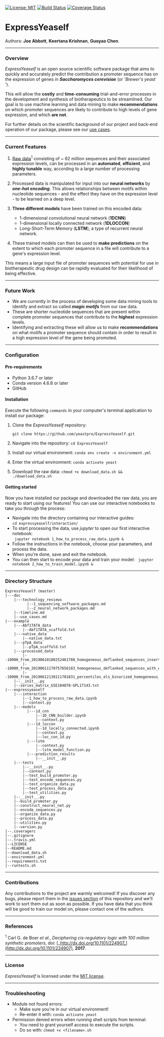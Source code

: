 [![License: MIT](https://img.shields.io/badge/license-MIT-green.svg)](https://opensource.org/licenses/MIT)
[![Build Status](https://travis-ci.com/yeastpro/ExpressYeaself.svg?branch=master)](https://travis-ci.com/yeastpro/ExpressYeaself)
[![Coverage Status](https://coveralls.io/repos/github/yeastpro/ExpressYeaself/badge.svg?branch=master&service=github)](https://coveralls.io/github/yeastpro/ExpressYeaself?branch=master)

# ExpressYeaself 
  
Authors: **Joe Abbott**, **Keertana Krishnan**, **Guoyao Chen**.  

----
### Overview

_ExpressYeaself_  is an open source scientific software package that aims to quickly and accurately predict the contribution a promoter sequence has on the expression of genes in **_Saccharomyces cerevisiae_** (or '_Brewer's yeast_ '). 

This will allow the **costly** and **time-consuming** trial-and-error processes in the development and synthesis of biotherapeutics to be streamlined. Our goal is to use machine learning and data mining to make **recommendations** on which promoter sequences are likely to contribute to high levels of gene expression, and which **are not**.  

For further details on the scientific background of our project and back-end operation of our package, please see our [use cases](https://github.com/yeastpro/ExpressYeaself/blob/master/doc/use_cases.md).

----
### Current Features

1. [Raw data](https://www.ncbi.nlm.nih.gov/geo/query/acc.cgi?acc=GSE104878)<sup>1</sup> consisting of ~ 62 million sequences and their associated expression levels, can be processed in an **automated**, **efficient**, and **highly tunable** way, according to a large number of processing parameters.


2. Processed data is manipulated for input into our **neural networks** by **_one-hot encoding_**. This allows relationships between motifs within nucleotide sequences - and the effect they have on the expression level - to be learned on a deep level.

3. **Three different models** have been trained on this encoded data:
	* 1-dimensional convolutional neural network (**1DCNN**)
	* 1-dimensional locally connected network (**1DLOCCON**)
	* Long-Short-Term Memory (**LSTM**), a type of recurrent neural network.

3. These trained models can then be used to **make predictions** on the extent to which each promoter sequence in a file will contribute to a gene's expression level. 

This means a large input file of promoter sequences with potential for use in biotherapeutic drug design can be rapidly evaluated for their likelihood of being effective.


----
### Future Work

* We are currently in the process of developing some data mining tools to identify and extract so called **_magic motifs_** from our raw data. 
* These are shorter nucleotide sequences that are present within complete promoter sequences that contribute to the **highest** expression levels.
* Identifying and extracting these will allow us to make **recommendations** on what motifs a promoter sequence should contain in order to result in a high expression level of the gene being promoted.  

----
### Configuration

#### Pre-requirements
* Python 3.6.7 or later
* Conda version 4.6.8 or later
* GitHub

#### Installation
Execute the following ``commands`` in your computer's terminal application to install our package:  

1. Clone the _ExpressYeaself_ repository:

	``git clone https://github.com/yeastpro/ExpressYeaself.git`` 

2. Navigate into the repository: ``cd ExpressYeaself``
3. Install our virtual environment: ``conda env create -n environment.yml``
4. Enter the virtual environment: ``conda activate yeast``
5. Download the raw data: ``chmod +x download_data.sh && ./download_data.sh``


#### Getting started
Now you have installed our package and downloaded the raw data, you are ready to start using our features! You can use our interactive notebooks to take you through the process: 

* Navigate into the directory containing our interactive guides:  
	``cd expressyeaself/interaction/``
* To start processing the data, use _jupyter_ to open our first interactive notebook:  
	`` jupyter notebook 1_how_to_process_raw_data.ipynb &``
* Follow the instructions in the notebook, choose your parameters, and process the data. 
* When you're done, save and exit the notebook.
* You can then start to encode your data and train your model:
	`` jupyter notebook 2_how_to_train_model.ipynb &``

----
### Directory Structure

	ExpressYeaself (master)  
    |---doc  
        |---technology_reviews
        	  |--1_sequencing_software_packages.md
        	  |--2_neural_network_packages.md
        |--timeline.md
        |--use_cases.md
    |---example  
        |---Abf1TATA_data
            |--Abf1TATA_scaffold.txt
        |---native_data
            |--native_data.txt
        |---pTpA_data
            |--pTpA_scaffold.txt
        |---processed_data
            |--10000_from_20190610100252461788_homogeneous_deflanked_sequences_inserted_into_Abf1TATA_scaffold_with_exp_levels.txt.gz
            |--10000_from_20190611170757656183_homogeneous_deflanked_sequences_with_exp_levels.txt.gz
            |--10000_from_20190612130111781831_percentiles_els_binarized_homogeneous_deflanked_sequences_with_exp_levels.txt.gz
        |--__init__.py
        |--series_matrix_GSE104878-GPL17143.txt
    |---expressyeaself  
        |---interaction
            |--1_how_to_process_raw_data.ipynb
            |--context.py
        |---models
        	  |---1d_cnn
        	      |--1D_CNN_builder.ipynb
        	      |--context.py
        	  |---1d_loccon
        	      |--1d_locally_connected.ipynb
        	      |--context.py
        	      |--loc_con_1d.py
        	  |---lstm
        	      |--context.py
        	      |--lstm_model_function.py
        	  |---prediction_results
        	      |--__init__.py
        |---tests
            |--__init__.py
            |--context.py
            |--test_build_promoter.py
            |--test_encode_sequences.py
            |--test_organize_data.py
            |--test_process_data.py
            |--test_utilities.py
        |--__init__.py
        |--build_promoter.py
        |--construct_neural_net.py
        |--encode_sequences.py
        |--organize_data.py
        |--process_data.py
        |--utilities.py
        |--version.py  
    |--.coveragerc
    |--.gitignore  
    |--.travis.yml
    |--LICENSE  
    |--README.md 
    |--download_data.sh
    |--environment.yml
    |--requirements.txt
    |--runtests.sh 

----
### Contributions

Any contributions to the project are warmly welcomed! If you discover any bugs, please report them in the [issues section](https://github.com/emissible/SPEEDCOM/issues) of this repository and we'll work to sort them out as soon as possible. If you have data that you think will be good to train our model on, please contact one of the authors.

----
### References
<sup>1</sup> Carl G. de Boer _et al._, _Deciphering cis-regulatory logic with 100 million synthetic promoters_, doi: [_http://dx.doi.org/10.1101/224907_](http://dx.doi.org/10.1101/224907), **2017**.

----
### License

_ExpressYeaself_ is licensed under the [MIT license](https://github.com/yeastpro/ExpressYeaself/blob/master/README.md). 

----
### Troubleshooting

* Module not found errors:
	* Make sure you're in our virtual environment! 
	* Re-enter it with: ``conda activate yeast``
* Permission denied errors when running shell scripts from terminal:
	* You need to grant yourself access to execute the scripts.
	* Do so with: ``chmod +x <filename>.sh``
